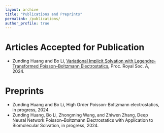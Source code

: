```yaml
---
layout: archive
title: "Publications and Preprints"
permalink: /publications/
author_profile: true
---
```


Articles Accepted for Publication
======
* Zunding Huang and Bo Li, [Variational Implicit Solvation with Legendre-Transformed
Poisson–Boltzmann Electrostatics](https://Zunding.github.io/files/HuangLi_LTPB2024.pdf), Proc. Royal Soc. A, 2024.

Preprints
======
* Zunding Huang and Bo Li, High Order Poisson-Boltzmann electrostatics, in progress, 2024.
* Zunding Huang, Bo Li, Zhongming Wang, and Zhiwen Zhang, Deep Neural Network Poisson–Boltzmann Electrostatics with Application to Biomolecular Solvation, in progress, 2024.
